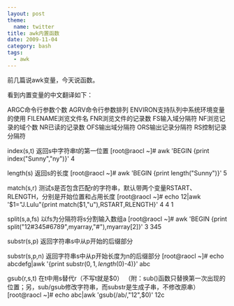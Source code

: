```yaml
---
layout: post
theme:
  name: twitter
title: awk内置函数
date: 2009-11-04
category: bash
tags:
  - awk
---
```


前几篇说awk变量，今天说函数。

看到内置变量的中文翻译如下：

ARGC命令行参数个数 AGRV命令行参数排列 ENVIRON支持队列中系统环境变量的使用 FILENAME浏览文件名
FNR浏览文件的记录数 FS输入域分隔符 NF浏览记录的域个数 NR已读的记录数 OFS输出域分隔符 ORS输出记录分隔符
RS控制记录分隔符

index(s,t) 返回s中字符串t的第一位置
[root@raocl ~]# awk 'BEGIN {print index("Sunny","ny")}'
4

length(s) 返回s的长度
[root@raocl ~]# awk 'BEGIN {print length("Sunny")}'
5

match(s,r) 测试s是否包含匹配r的字符串，默认带两个变量RSTART、RLENGTH，分别是开始位置和占用长度
[root@raocl ~]# echo 12|awk '$1="J.Lulu"{print match($1,"u"),RSTART,RLENGTH}'
4 4 1

split(s,a,fs) 以fs为分隔符将s分割输入数组a
[root@raocl ~]# awk 'BEGIN {print split("12#345#6789",myarray,"#"),myarray[2]}'
3 345

substr(s,p) 返回字符串s中从p开始的后缀部分

substr(s,p,n) 返回字符串s中从p开始长度为n的后缀部分
[root@raocl ~]# echo abcdefg|awk '{print substr($0,1,length($0)-4)}'
abc

gsub(r,s,t) 在t中用s替代r（不写t就是$0）
（附：sub()函数只替换第一次出现的位置；另，sub/gsub修改字符串，而substr是生成子串，不修改原串）
[root@raocl ~]# echo abc|awk 'gsub(/ab/,"12",$0)'
12c

